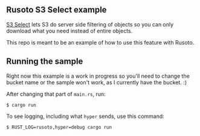 ## Rusoto S3 Select example

[S3 Select](https://aws.amazon.com/blogs/aws/s3-glacier-select/) lets S3 do server side filtering of objects so you can only download what you need instead of entire objects.

This repo is meant to be an example of how to use this feature with Rusoto.

## Running the sample

Right now this example is a work in progress so you'll need to change the bucket name or the sample won't work, as I currently have the bucket. :)

After changing that part of `main.rs`, run:

`$ cargo run`

To see logging, including what `hyper` sends, use this command:

`$ RUST_LOG=rusoto,hyper=debug cargo run`

